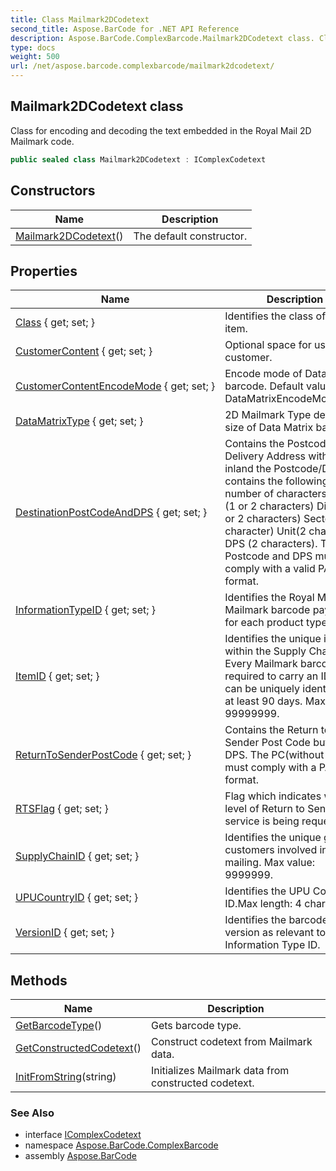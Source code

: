 ```yaml
---
title: Class Mailmark2DCodetext
second_title: Aspose.BarCode for .NET API Reference
description: Aspose.BarCode.ComplexBarcode.Mailmark2DCodetext class. Class for encoding and decoding the text embedded in the Royal Mail 2D Mailmark code
type: docs
weight: 500
url: /net/aspose.barcode.complexbarcode/mailmark2dcodetext/
---
```

## Mailmark2DCodetext class

Class for encoding and decoding the text embedded in the Royal Mail 2D Mailmark code.

```csharp
public sealed class Mailmark2DCodetext : IComplexCodetext
```

## Constructors

| Name | Description |
| --- | --- |
| [Mailmark2DCodetext](mailmark2dcodetext/)() | The default constructor. |

## Properties

| Name | Description |
| --- | --- |
| [Class](../../aspose.barcode.complexbarcode/mailmark2dcodetext/class/) { get; set; } | Identifies the class of the item. |
| [CustomerContent](../../aspose.barcode.complexbarcode/mailmark2dcodetext/customercontent/) { get; set; } | Optional space for use by customer. |
| [CustomerContentEncodeMode](../../aspose.barcode.complexbarcode/mailmark2dcodetext/customercontentencodemode/) { get; set; } | Encode mode of Datamatrix barcode. Default value: DataMatrixEncodeMode.C40. |
| [DataMatrixType](../../aspose.barcode.complexbarcode/mailmark2dcodetext/datamatrixtype/) { get; set; } | 2D Mailmark Type defines size of Data Matrix barcode. |
| [DestinationPostCodeAndDPS](../../aspose.barcode.complexbarcode/mailmark2dcodetext/destinationpostcodeanddps/) { get; set; } | Contains the Postcode of the Delivery Address with DPS If inland the Postcode/DP contains the following number of characters. Area (1 or 2 characters) District(1 or 2 characters) Sector(1 character) Unit(2 characters) DPS (2 characters). The Postcode and DPS must comply with a valid PAF® format. |
| [InformationTypeID](../../aspose.barcode.complexbarcode/mailmark2dcodetext/informationtypeid/) { get; set; } | Identifies the Royal Mail Mailmark barcode payload for each product type. |
| [ItemID](../../aspose.barcode.complexbarcode/mailmark2dcodetext/itemid/) { get; set; } | Identifies the unique item within the Supply Chain ID. Every Mailmark barcode is required to carry an ID so it can be uniquely identified for at least 90 days. Max value: 99999999. |
| [ReturnToSenderPostCode](../../aspose.barcode.complexbarcode/mailmark2dcodetext/returntosenderpostcode/) { get; set; } | Contains the Return to Sender Post Code but no DPS. The PC(without DPS) must comply with a PAF® format. |
| [RTSFlag](../../aspose.barcode.complexbarcode/mailmark2dcodetext/rtsflag/) { get; set; } | Flag which indicates what level of Return to Sender service is being requested. |
| [SupplyChainID](../../aspose.barcode.complexbarcode/mailmark2dcodetext/supplychainid/) { get; set; } | Identifies the unique group of customers involved in the mailing. Max value: 9999999. |
| [UPUCountryID](../../aspose.barcode.complexbarcode/mailmark2dcodetext/upucountryid/) { get; set; } | Identifies the UPU Country ID.Max length: 4 characters. |
| [VersionID](../../aspose.barcode.complexbarcode/mailmark2dcodetext/versionid/) { get; set; } | Identifies the barcode version as relevant to each Information Type ID. |

## Methods

| Name | Description |
| --- | --- |
| [GetBarcodeType](../../aspose.barcode.complexbarcode/mailmark2dcodetext/getbarcodetype/)() | Gets barcode type. |
| [GetConstructedCodetext](../../aspose.barcode.complexbarcode/mailmark2dcodetext/getconstructedcodetext/)() | Construct codetext from Mailmark data. |
| [InitFromString](../../aspose.barcode.complexbarcode/mailmark2dcodetext/initfromstring/)(string) | Initializes Mailmark data from constructed codetext. |

### See Also

* interface [IComplexCodetext](../icomplexcodetext/)
* namespace [Aspose.BarCode.ComplexBarcode](../../aspose.barcode.complexbarcode/)
* assembly [Aspose.BarCode](../../)


